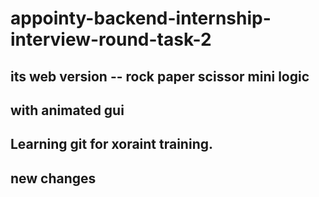 # appointy-backend-internship-interview-round-task-2


## its web version -- rock paper scissor mini logic

## with animated gui


## Learning git for xoraint training.

## new changes